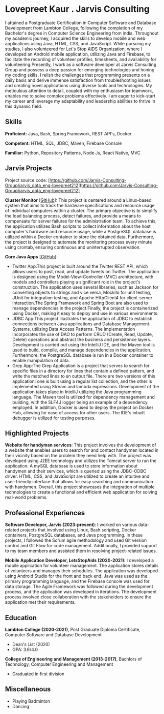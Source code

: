 # Lovepreet Kaur . Jarvis Consulting

I attained a Postgraduate Certification in Computer Software and Database Development from Lambton College, following the completion of my Bachelor's degree in Computer Science Engineering from India. Throughout my academic journey, I acquired the skills to develop mobile and web applications using Java, HTML, CSS, and JavaScript. While pursuing my studies, I also volunteered for Let's Stop AIDS Organization, where I developed an Android mobile application, utilizing Java and Firebase, to facilitate the recording of volunteer profiles, timesheets, and availability for volunteering.Presently, I work as a software developer at Jarvis Consulting Group and possess a deep passion for emerging technologies and honing my coding skills. I relish the challenges that programming presents on a daily basis and derive immense satisfaction from troubleshooting issues and creating novel applications using diverse tools and technologies. My meticulous attention to detail, coupled with my enthusiasm for teamwork, enables me to solve complex problems effectively. I am eager to kick-start my career and leverage my adaptability and leadership abilities to thrive in this dynamic field.

## Skills

**Proficient:** Java, Bash, Spring Framework, REST API's, Docker

**Competent:** HTML, SQL, JDBC, Maven, Firebase Console

**Familiar:** Python, Repository Patterns, Node Js, React Native, MVC

## Jarvis Projects

Project source code: [https://github.com/Jarvis-Consulting-Group/jarvis_data_eng-lovepreet212](https://github.com/Jarvis-Consulting-Group/jarvis_data_eng-lovepreet212)


**Cluster Monitor** [[GitHub](https://github.com/Jarvis-Consulting-Group/jarvis_data_eng-lovepreet212/tree/master/linux_sql)]: This project is centered around a Linux-based system that aims to track the hardware specifications and resource usage of individual computers within a cluster. The primary objective is to simplify the load balancing process, detect failures, and provide a means to compensate for server failures for the administration team. To achieve this, the application utilizes Bash scripts to collect information about the host computer's hardware and resource usage, while a PostgreSQL database is utilized within a Docker container to store the obtained data. Furthermore, the project is designed to automate the monitoring process every minute using crontab, ensuring continuous and uninterrupted observation.

**Core Java Apps** [[GitHub](https://github.com/Jarvis-Consulting-Group/jarvis_data_eng-lovepreet212/tree/master/core_java)]:
      
  - Twitter App:This project is built around the Twitter REST API, which allows users to post, read, and update tweets on Twitter. The application is designed using the Model-View-Controller (MVC) architecture, with models and controllers playing a significant role in the project's construction. The application uses several libraries, such as Jackson for converting objects to strings and vice versa, Mockito for unit testing, JUnit for integration testing, and Apache HttpClient4 for client-server interaction.The Spring Framework and Spring Boot are also used to manage dependencies in the project.Finally, the project is containerized using Docker, making it easy to deploy and use in various environments.
  - JDBC App:This project illustrates the application of JDBC to establish connections between Java applications and Database Management Systems, utilizing Data Access Patterns. The implementation incorporates the use of DAO to perform CRUD (Create, Read, Update, Delete) operations and abstract the business and persistence layers. Development is carried out using the IntelliJ IDE, and the Maven tool is used to build, compile, and manage dependencies in the application. Furthermore, the PostgreSQL database is run in a Docker container to enable manipulation of data.
  - Grep App:The Grep Application is a project that serves to search for specific files in a directory for lines that contain a defined pattern, and write the matched lines to an output file. There are two versions of this application: one is built using a regular list collection, and the other is implemented using Stream and lambda expressions. Development of the application takes place in IntelliJ utilizing the Java programming language. The Maven tool is utilized for dependency management and building, with the SLF4J logger being an example of a dependency employed. In addition, Docker is used to deploy the project on Docker Hub, allowing for ease of access for other users. The IDE's inbuilt debugger is utilized for testing purposes.


## Highlighted Projects
**Website for handyman services**: This project involves the development of a website that enables users to search for and contact handymen located in their vicinity based on the problem they need help with. The project was developed using J2EE technology and utilizes the Tomcat server to run the application. A mySQL database is used to store information about handymen and their services, which is queried using the JDBC-ODBC driver. HTML, CSS, and JavaScript are utilized to create an intuitive and user-friendly interface that allows for easy searching and communication with handymen. Overall, this project showcases the integration of multiple technologies to create a functional and efficient web application for solving real-world problems.


## Professional Experiences

**Software Developer, Jarvis (2023-present)**: I worked on various data-related projects that involved using Linux, Bash scripting, Docker containers, PostgreSQL databases, and Java programming. In these projects, I followed the Scrum agile methodology and used Git version control and Git Flow for code management. Additionally, I provided support to my team members and assisted them in resolving project-related issues.

**Mobile Application Developer, LetsStopAids (2020-2021)**: I developed a mobile application for volunteer management. The application stores details of volunteers and manages their schedules. The application was developed using Android Studio for the front and back end. Java was used as the primary programming language, and the Firebase console was used for data storage. The Agile Framework was followed during the development process, and the application was developed in iterations. The development process involved close collaboration with the stakeholders to ensure the application met their requirements.


## Education
**Lambton College (2020-2021)**, Post Graduate Diploma Certificate, Computer Software and Database Development
- Dean's List (2020)
- GPA: 3.6/4.0

**College of Engineering and Management (2013-2017)**, Bachlors of Technology, Computer Engineering and Management
- Graduated in first division


## Miscellaneous
- Playing Badminton
- Dancing